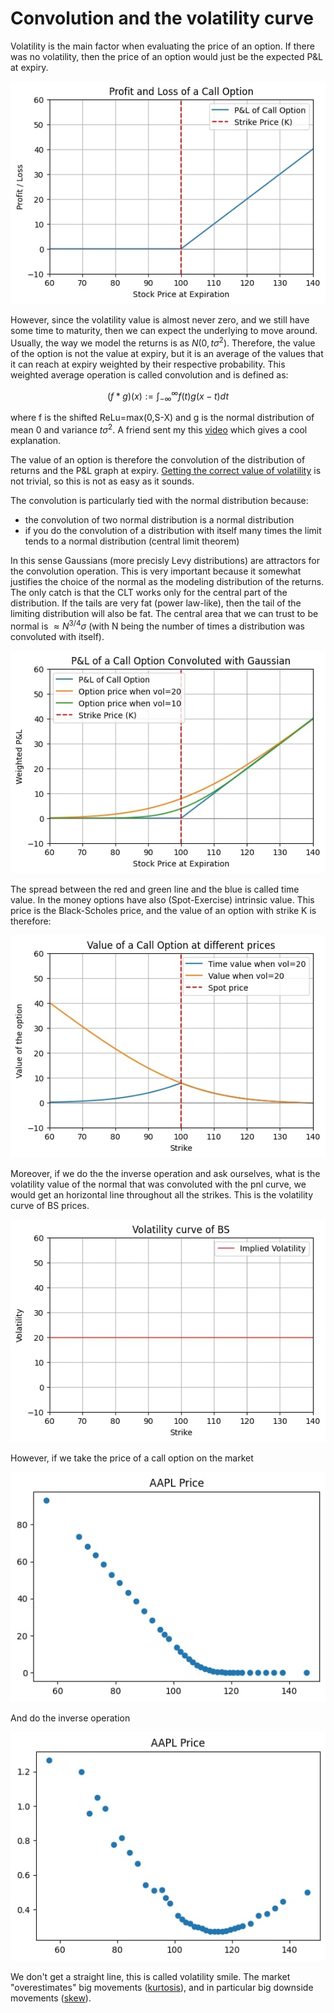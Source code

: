 # Convolution and the volatility curve


Volatility is the main factor when evaluating the price of an option. If there was no volatility, then the price of an option would just be the expected P&L at expiry. 

![P&L call](conv1.jpg)

However, since the volatility value is almost never zero, and we still have some time to maturity, then we can expect the underlying to move around. Usually, the way we model the returns is as $N(0, t\sigma^2)$. Therefore, the value of the option is not the value at expiry, but it is an average of the values that it can reach at expiry weighted by their respective probability. 
This weighted average operation is called convolution and is defined as:

$$(f*g)(x):=\int_{-\infty}^{\infty}f(t)g(x-t)dt   $$

where f is the shifted ReLu=max(0,S-X) and g is the normal distribution of mean 0 and variance $t\sigma^2$. A friend sent my this [video](https://www.youtube.com/watch?v=KuXjwB4LzSA) which gives a cool explanation.

The value of an option is therefore the convolution of the distribution of returns and the P&L graph at expiry. [Getting the correct value of volatility](../volatility/volatility.md) is not trivial, so this is not as easy as it sounds.



The convolution is particularly tied with the normal distribution because:
* the convolution of two normal distribution is a normal distribution
* if you do the convolution of a distribution with itself many times the limit tends to a normal distribution (central limit theorem)

In this sense Gaussians (more precisly Levy distributions) are attractors for the convolution operation. This is very important because it somewhat justifies the choice of the normal as the modeling distribution of the returns. The only catch is that the CLT works only for the central part of the distribution. If the tails are very fat (power law-like), then the tail of the limiting distribution will also be fat. The central area that we can trust to be normal is $\approx N^{3/4}\sigma$ (with N being the number of times a distribution was convoluted with itself).


![P&L call convolution](conv2.jpg)

The spread between the red and green line and the blue is called time value. In the money options have also (Spot-Exercise) intrinsic value. This price is the Black-Scholes price, and the value of an option with strike K is therefore:

![P&L spread convolution](conv3.jpg)

Moreover, if we do the the inverse operation and ask ourselves, what is the volatility value of the normal that was convoluted with the pnl curve, we would get an horizontal line throughout all the strikes. This is the volatility curve of BS prices.

![hline](conv4.jpg)

However, if we take the price of a call option on the market

![callappl](conv5.jpg)

And do the inverse operation

![callappliv](conv6.jpg)

We don't get a straight line, this is called volatility smile. The market "overestimates" big movements ([kurtosis](../kurtosis/kurtosis.md)), and in particular big downside movements ([skew](../skew/skew.md)).
